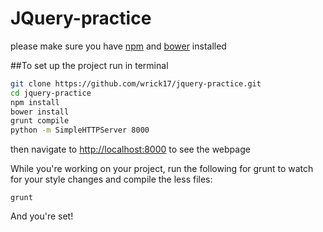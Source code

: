 # JQuery-practice

please make sure you have [npm](https://www.npmjs.com/) and [bower](http://bower.io/) installed

##To set up the project run in terminal

```bash
git clone https://github.com/wrick17/jquery-practice.git
cd jquery-practice
npm install
bower install
grunt compile
python -m SimpleHTTPServer 8000
```

then navigate to [http://localhost:8000](http://localhost:8000) to see the webpage

While you're working on your project, run the following for grunt to watch for your style changes and compile the less files:

```
grunt
```

And you're set!
